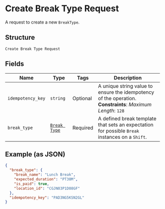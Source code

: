 
# Create Break Type Request

A request to create a new `BreakType`.

## Structure

`Create Break Type Request`

## Fields

| Name | Type | Tags | Description |
|  --- | --- | --- | --- |
| `idempotency_key` | `string` | Optional | A unique string value to ensure the idempotency of the operation.<br>**Constraints**: *Maximum Length*: `128` |
| `break_type` | [`Break Type`](../../doc/models/break-type.md) | Required | A defined break template that sets an expectation for possible `Break`<br>instances on a `Shift`. |

## Example (as JSON)

```json
{
  "break_type": {
    "break_name": "Lunch Break",
    "expected_duration": "PT30M",
    "is_paid": true,
    "location_id": "CGJN03P1D08GF"
  },
  "idempotency_key": "PAD3NG5KSN2GL"
}
```


